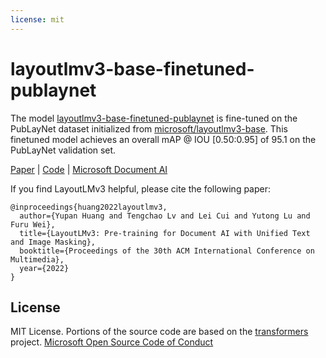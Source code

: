 ```yaml
---
license: mit
---
```

# layoutlmv3-base-finetuned-publaynet

The model [layoutlmv3-base-finetuned-publaynet](https://huggingface.co/HYPJUDY/layoutlmv3-base-finetuned-publaynet) is fine-tuned on the PubLayNet dataset initialized from [microsoft/layoutlmv3-base](https://huggingface.co/microsoft/layoutlmv3-base).
This finetuned model achieves an overall mAP @ IOU [0.50:0.95] of 95.1 on the PubLayNet validation set.

[Paper](https://arxiv.org/pdf/2204.08387.pdf) | [Code](https://aka.ms/layoutlmv3) | [Microsoft Document AI](https://www.microsoft.com/en-us/research/project/document-ai/)


If you find LayoutLMv3 helpful, please cite the following paper:
```
@inproceedings{huang2022layoutlmv3,
  author={Yupan Huang and Tengchao Lv and Lei Cui and Yutong Lu and Furu Wei},
  title={LayoutLMv3: Pre-training for Document AI with Unified Text and Image Masking},
  booktitle={Proceedings of the 30th ACM International Conference on Multimedia},
  year={2022}
}
```


## License

MIT License.
Portions of the source code are based on the [transformers](https://github.com/huggingface/transformers) project.
[Microsoft Open Source Code of Conduct](https://opensource.microsoft.com/codeofconduct)